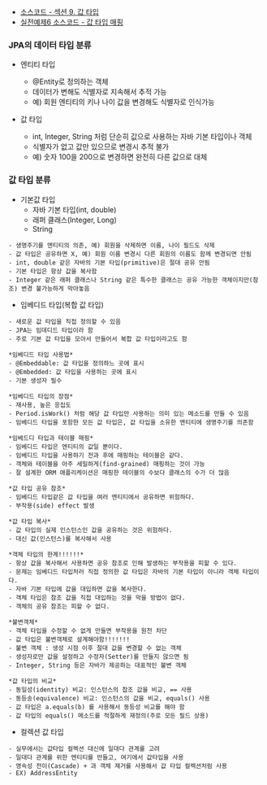 - <a href="https://github.com/kkyu8925/jpa-with-spring-boot/tree/main/hello-jpa/src/main/java/%EC%84%B9%EC%85%989_%EA%B0%92%ED%83%80%EC%9E%85">
  소스코드 - 섹션 9. 값 타입</a>
- <a href="https://github.com/kkyu8925/jpa-with-spring-boot/tree/main/hello-jpa/src/main/java/%EC%8B%A4%EC%A0%84%EC%98%88%EC%A0%9C6_%EA%B0%92_%ED%83%80%EC%9E%85_%EB%A7%A4%ED%95%91">
  실전예제6 소스코드 - 값 타입 매핑</a>

### JPA의 데이터 타입 분류

- 엔티티 타입
    - @Entity로 정의하는 객체
    - 데이터가 변해도 식별자로 지속해서 추적 가능
    - 예) 회원 엔티티의 키나 나이 값을 변경해도 식별자로 인식가능

- 값 타입
    - int, Integer, String 처럼 단순히 값으로 사용하는 자바 기본 타입이나 객체
    - 식별자가 없고 값만 있으므로 변경시 추적 불가
    - 예) 숫자 100을 200으로 변경하면 완전히 다른 값으로 대체

### 값 타입 분류

- 기본값 타입
    - 자바 기본 타입(int, double)
    - 래퍼 클래스(Integer, Long)
    - String

```text
- 생명주기를 엔티티의 의존, 예) 회원을 삭제하면 이름, 나이 필드도 삭제
- 값 타입은 공유하면 X, 예) 회원 이름 변경시 다른 회원의 이름도 함께 변경되면 안됨
- int, double 같은 자바의 기본 타입(primitive)은 절대 공유 안됨
- 기본 타입은 항상 값을 복사함
- Integer 같은 래퍼 클래스나 String 같은 특수한 클래스는 공유 가능한 객체이지만(참조) 변경 불가능하게 막아놓음
```

- 임베디드 타입(복합 값 타입)

```text
- 새로운 값 타입을 직접 정의할 수 있음
- JPA는 임데디드 타입이라 함
- 주로 기본 값 타입을 모아서 만들어서 복합 값 타입이라고도 함

*임베디드 타입 사용법*
- @Embeddable: 값 타입을 정의하느 곳에 표시
- @Embedded: 값 타입을 사용하는 곳에 표시
- 기본 생성자 필수

*임베디드 타입의 장점*
- 재사용, 높은 응집도
- Period.isWork() 처럼 해당 값 타입만 사용하는 의미 있는 메소드를 만들 수 있음
- 임베디드 타입을 포함한 모든 값 타입은, 값 타입을 소유한 엔티티에 생명주기를 의존함

*임베드디 타입과 테이블 매핑*
- 임베디드 타입은 엔티티의 값일 뿐이다.
- 임베디드 타입을 사용하기 전과 후에 매핑하는 테이블은 같다.
- 객체와 테이블을 아주 세밀하게(find-grained) 매핑하는 것이 가능
- 잘 설계한 ORM 애플리케이션은 매핑한 테이블의 수보다 클래스의 수가 더 많음
```

```text
*값 타입 공유 참조*
- 임베디드 타입같은 값 타입을 여러 엔티티에서 공유하면 위험하다.
- 부작용(side) effect 발생

*값 타입 복사*
- 값 타입의 실제 인스턴스인 값을 공유하는 것은 위험하다.
- 대신 값(인스턴스)를 복사해서 사용

*객체 타입의 한계!!!!!!*
- 항상 값을 복사해서 사용하면 공유 참조로 인해 발생하는 부작용을 피할 수 있다.
- 문제는 임베디드 타입처러 직접 정의한 값 타입은 자바의 기본 타입이 아니라 객체 타입이다.
- 자바 기본 타입에 값을 대입하면 값을 복사한다.
- 객체 타입은 참조 값을 직접 대입하는 것을 막을 방법이 없다.
- 객체의 공유 참조는 피할 수 없다.

*불변객체*
- 객체 타입을 수정할 수 없게 만들면 부작용을 원천 차단
- 값 타입은 불변객체로 설계해야함!!!!!!!
- 불변 객체 : 생성 시점 이후 절대 값을 변경할 수 없는 객체
- 생성자로만 값을 설정하고 수정자(Setter)를 만들지 않으면 됨
- Integer, String 등은 자바가 제공하는 대표적인 불변 객체

*값 타입의 비교*
- 동일성(identity) 비교: 인스턴스의 찹조 값을 비교, == 사용
- 동등송(equivalence) 비교: 인스턴스의 값을 비교, equals() 사용
- 값 타입은 a.equals(b) 를 사용해서 동등성 비교를 해야 함
- 값 타입의 equals() 메소드를 적절하게 재정의(주로 모든 필드 상용)
```

- 컬렉션 값 타입

```text
- 실무에서는 값타입 컬렉션 대신에 일대다 관계를 고려
- 일대다 관계를 위한 엔티티를 만들고, 여기에서 값타입을 사용
- 영속성 전이(Cascade) + 과 객체 제거를 사용해서 값 타입 컬렉션처럼 사용
- EX) AddressEntity
```